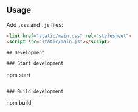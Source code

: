 ## Usage

Add `.css` and `.js` files:
```html
<link href="static/main.css" rel="stylesheet">
<script src="static/main.js"></script>

## Development

### Start development
```
npm start
```

### Build development
```
npm build
```